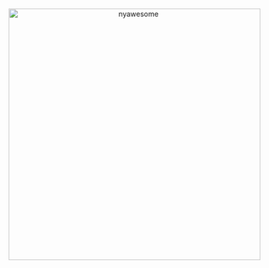 <div align="center">
    <br />
    <p>
        <img src="https://raw.githubusercontent.com/orifoxx/kepp/master/frontend/src/assets/brand/logo.png" width="500" alt="nyawesome" />
    </p>
    <br />
<div>
